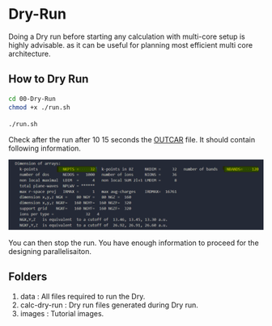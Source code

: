 # Dry-Run

Doing a Dry run before starting any calculation with multi-core setup is highly advisable.
as it can be useful for planning most efficient multi core architecture.

## How to Dry Run

```bash
cd 00-Dry-Run
chmod +x ./run.sh

./run.sh
```

Check after the run after 10 15 seconds the [OUTCAR](./calc-dry-run/OUTCAR) file. 
It should contain following information. 

![OUTCAR](./images/OUTCAR-NKPTS-NBANDS.png)

You can then stop the run.
You have enough information to proceed for the designing parallelisaiton.

## Folders

1. data : All files required to run the Dry.
2. calc-dry-run : Dry run files generated during Dry run.
3. images : Tutorial images.